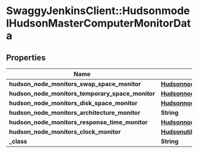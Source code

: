 # SwaggyJenkinsClient::HudsonmodelHudsonMasterComputerMonitorData

## Properties
Name | Type | Description | Notes
------------ | ------------- | ------------- | -------------
**hudson_node_monitors_swap_space_monitor** | [**HudsonnodeMonitorsSwapSpaceMonitorMemoryUsage2**](HudsonnodeMonitorsSwapSpaceMonitorMemoryUsage2.md) |  | [optional] 
**hudson_node_monitors_temporary_space_monitor** | [**HudsonnodeMonitorsDiskSpaceMonitorDescriptorDiskSpace**](HudsonnodeMonitorsDiskSpaceMonitorDescriptorDiskSpace.md) |  | [optional] 
**hudson_node_monitors_disk_space_monitor** | [**HudsonnodeMonitorsDiskSpaceMonitorDescriptorDiskSpace**](HudsonnodeMonitorsDiskSpaceMonitorDescriptorDiskSpace.md) |  | [optional] 
**hudson_node_monitors_architecture_monitor** | **String** |  | [optional] 
**hudson_node_monitors_response_time_monitor** | [**HudsonnodeMonitorsResponseTimeMonitorData**](HudsonnodeMonitorsResponseTimeMonitorData.md) |  | [optional] 
**hudson_node_monitors_clock_monitor** | [**HudsonutilClockDifference**](HudsonutilClockDifference.md) |  | [optional] 
**_class** | **String** |  | [optional] 


